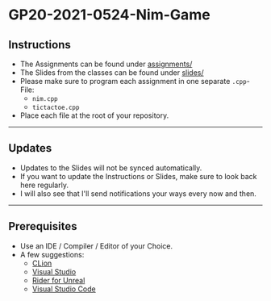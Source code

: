 # GP20-2021-0524-Nim-Game
## Instructions
- The Assignments can be found under [assignments/](assignments/)
- The Slides from the classes can be found under [slides/](slides/)
- Please make sure to program each assignment in one separate `.cpp`-File:
  - `nim.cpp`
  - `tictactoe.cpp`
- Place each file at the root of your repository.
---
## Updates
- Updates to the Slides will not be synced automatically.
- If you want to update the Instructions or Slides, make sure to look back here regularly.
- I will also see that I'll send notifications your ways every now and then.
---
## Prerequisites
- Use an IDE / Compiler / Editor of your Choice.
- A few suggestions:
  - [CLion](https://www.jetbrains.com/clion/)
  - [Visual Studio](https://visualstudio.microsoft.com/downloads/)
  - [Rider for Unreal](https://www.jetbrains.com/lp/rider-unreal/)
  - [Visual Studio Code](https://code.visualstudio.com)
